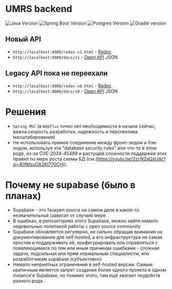 # UMRS backend
![Java Version](https://img.shields.io/badge/Java-21-green.svg)
![Spring Boot Version](https://img.shields.io/badge/Spring%20Boot-3.5.7-indigo.svg)
![Postgres Version](https://img.shields.io/badge/PostgreSQL-18.3.6-blue.svg)
![Gradle version](https://img.shields.io/badge/Gradle-18.3.6-orange.svg)

## Новый API

- `http://localhost:8080/redoc-v1.html` - [Redoc](https://redocly.com/redoc)
- `http://localhost:8080/docs/v1` - [Open API](https://swagger.io/specification/) JSON

## Legacy API пока не переехали

- `http://localhost:8080/redoc-v0.html` - [Redoc](https://redocly.com/redoc)
- `http://localhost:8080/docs/v0` - [Open API](https://swagger.io/specification/) JSON

# Решения

- `Spring MVC` (в `WebFlux` точно нет необходимости в начале сейчас, важна скорость разработки, надежность и перспектива
  масштабирования)
- Не использовать прямое соединение между фронт-эндом и бэк-эндом, используя эти "database security rules" или что-то в
  этом роде, из-за CVE-2024-45489 и растущей сложности поддержки этих правил по мере роста схемы
  БД (см.(https://youtu.be/2zcN2aQsUdc?si=80NfsuOA2KI770CH)).

# Почему не supabase (было в планах)

- Supabase - это fauxpen source на самом деле в какой-то незначительной (зависит от случая) мере.
- В ошибках, в репозиториях этого Supabase, можно найти немало недовольных политикой работы с open source community
- Supabase обновляется регулярно, не сильно обращая внимания на документирование для self-hosted, а его инфраструктура
  не самая простая и поддерживать её, конфигурировать или справляться с появляющимися по тем или иным причинам
  ошибками - сложная задача, подсильная или прям нормальным специалистм, или разработчикам supabase (субъективно)
- Немало неприятных ограничений в self-hosted версии. Самым критичным является запрет создания более одного проекта в
  одном instance'е Supabase, но помимо этого, там ещё хватает неудобств разного рода.

